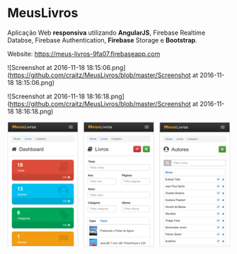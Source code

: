 # MeusLivros
Aplicação Web <strong>responsiva</strong> utilizando <strong>AngularJS</strong>, Firebase Realtime Databse, Firebase Authentication, <strong>Firebase</strong> Storage e <strong>Bootstrap</strong>.

Website: https://meus-livros-9fa07.firebaseapp.com

![Screenshot at 2016-11-18 18:15:06.png](https://github.com/craitz/MeusLivros/blob/master/Screenshot at 2016-11-18 18:15:06.png)

![Screenshot at 2016-11-18 18:16:18.png](https://github.com/craitz/MeusLivros/blob/master/Screenshot at 2016-11-18 18:16:18.png)

![nglivrosmobile.png](https://github.com/craitz/MeusLivros/blob/master/nglivrosmobile.png)
